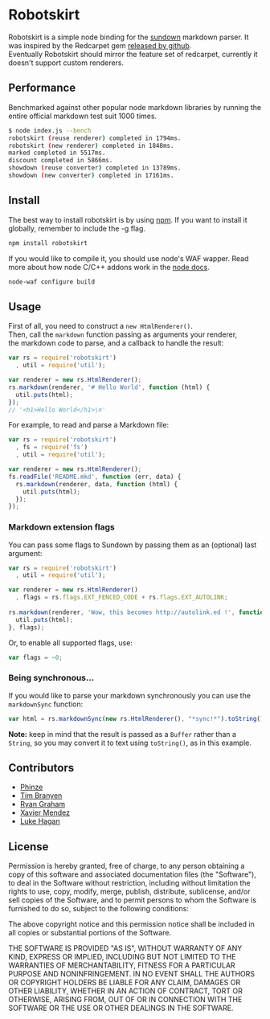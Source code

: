# Robotskirt

Robotskirt is a simple node binding for the [sundown](https://github.com/tanoku/sundown)
markdown parser. It was inspired by the Redcarpet gem
[released by github](https://github.com/blog/832-rolling-out-the-redcarpet).  
Eventually Robotskirt should mirror the feature set of redcarpet,
currently it doesn't support custom renderers.

## Performance
Benchmarked against other popular node markdown libraries by running
the entire official markdown test suit 1000 times.

```bash
$ node index.js --bench
robotskirt (reuse renderer) completed in 1794ms.
robotskirt (new renderer) completed in 1848ms.
marked completed in 5517ms.
discount completed in 5866ms.
showdown (reuse converter) completed in 13789ms.
showdown (new converter) completed in 17161ms.
```

## Install

The best way to install robotskirt is by using [npm](https://github.com/isaacs/npm).
If you want to install it globally, remember to include the -g flag.

```bash
npm install robotskirt
```

If you would like to compile it, you should use node's WAF wapper.
Read more about how node C/C++ addons work in the [node docs](http://nodejs.org/docs/v0.4.7/api/addons.html).

```bash
node-waf configure build
````

## Usage

First of all, you need to construct a `new HtmlRenderer()`.  
Then, call the `markdown` function passing as arguments your renderer,  
the markdown code to parse, and a callback to handle the result:

```javascript
var rs = require('robotskirt')
  , util = require('util');

var renderer = new rs.HtmlRenderer();
rs.markdown(renderer, '# Hello World', function (html) {
  util.puts(html);
});
// '<h1>Hello World</h1>\n'
```

For example, to read and parse a Markdown file:

```javascript
var rs = require('robotskirt')
  , fs = require('fs')
  , util = require('util');

var renderer = new rs.HtmlRenderer();
fs.readFile('README.mkd', function (err, data) {
  rs.markdown(renderer, data, function (html) {
    util.puts(html);
  });
});
```

### Markdown extension flags

You can pass some flags to Sundown by passing them as an (optional) last argument:

```javascript
var rs = require('robotskirt')
  , util = require('util');

var renderer = new rs.HtmlRenderer()
  , flags = rs.flags.EXT_FENCED_CODE + rs.flags.EXT_AUTOLINK;
	
rs.markdown(renderer, 'Wow, this becomes http://autolink.ed !', function (html) {
  util.puts(html);
}, flags);
```

Or, to enable all supported flags, use:

```javascript
var flags = ~0;
```

### Being synchronous...

If you would like to parse your markdown synchronously you can use the `markdownSync` function:

```javascript
var html = rs.markdownSync(new rs.HtmlRenderer(), "*sync!*").toString();
```

**Note:** keep in mind that the result is passed as a `Buffer` rather than a `String`,
so you may convert it to text using `toString()`, as in this example.

## Contributors

* [Phinze](https://github.com/phinze)
* [Tim Branyen](https://github.com/tbranyen)
* [Ryan Graham](https://github.com/rmg)
* [Xavier Mendez](https://github.com/jmendeth)
* [Luke Hagan](https://github.com/lhagan)

## License

Permission is hereby granted, free of charge, to any person obtaining a copy of this software and associated documentation files (the "Software"), to deal in the Software without restriction, including without limitation the rights to use, copy, modify, merge, publish, distribute, sublicense, and/or sell copies of the Software, and to permit persons to whom the Software is furnished to do so, subject to the following conditions:

The above copyright notice and this permission notice shall be included in all copies or substantial portions of the Software.

THE SOFTWARE IS PROVIDED "AS IS", WITHOUT WARRANTY OF ANY KIND, EXPRESS OR IMPLIED, INCLUDING BUT NOT LIMITED TO THE WARRANTIES OF MERCHANTABILITY, FITNESS FOR A PARTICULAR PURPOSE AND NONINFRINGEMENT. IN NO EVENT SHALL THE AUTHORS OR COPYRIGHT HOLDERS BE LIABLE FOR ANY CLAIM, DAMAGES OR OTHER LIABILITY, WHETHER IN AN ACTION OF CONTRACT, TORT OR OTHERWISE, ARISING FROM, OUT OF OR IN CONNECTION WITH THE SOFTWARE OR THE USE OR OTHER DEALINGS IN THE SOFTWARE.
